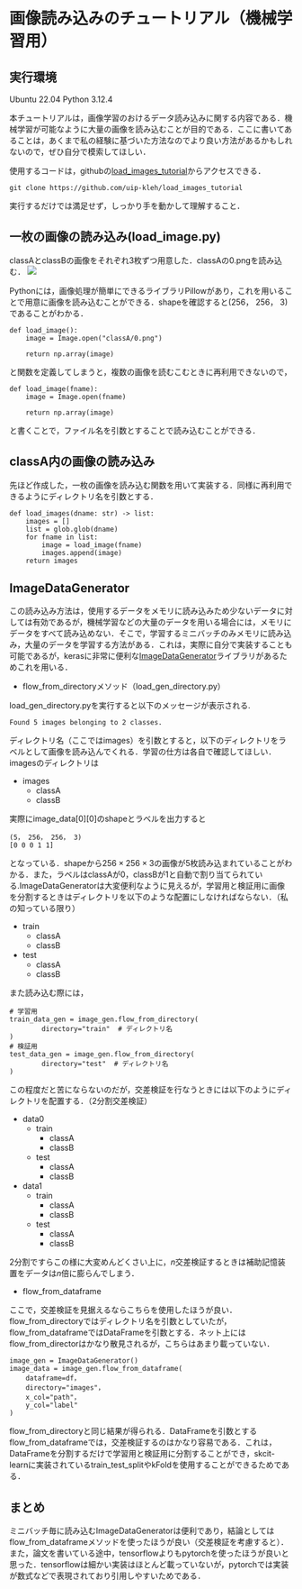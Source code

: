 # 画像読み込みのチュートリアル（機械学習用）

## 実行環境
Ubuntu 22.04
Python 3.12.4

本チュートリアルは，画像学習のおけるデータ読み込みに関する内容である．機械学習が可能なように大量の画像を読み込むことが目的である．ここに書いてあることは，あくまで私の経験に基づいた方法なのでより良い方法があるかもしれないので，ぜひ自分で模索してほしい．

使用するコードは，githubの[load_images_tutorial](https://github.com/uip-kleh/load_images_tutorial)からアクセスできる．

```bash:
git clone https://github.com/uip-kleh/load_images_tutorial
```

実行するだけでは満足せず，しっかり手を動かして理解すること．

## 一枚の画像の読み込み(load_image.py)

classAとclassBの画像をそれぞれ$3$枚ずつ用意した．classAの0.pngを読み込む．
![](classA/0.png)

Pythonには，画像処理が簡単にできるライブラリPillowがあり，これを用いることで用意に画像を読み込むことができる．shapeを確認すると(256， 256， 3)であることがわかる．

```python:
def load_image():
    image = Image.open("classA/0.png")

    return np.array(image)
```
と関数を定義してしまうと，複数の画像を読むこむときに再利用できないので，
```python:
def load_image(fname):
    image = Image.open(fname)

    return np.array(image)
```
と書くことで，ファイル名を引数とすることで読み込むことができる．

## classA内の画像の読み込み

先ほど作成した，一枚の画像を読み込む関数を用いて実装する．同様に再利用できるようにディレクトリ名を引数とする．
```python:
def load_images(dname: str) -> list:
    images = []
    list = glob.glob(dname)
    for fname in list:
        image = load_image(fname)
        images.append(image)
    return images
```

## ImageDataGenerator

この読み込み方法は，使用するデータをメモリに読み込みため少ないデータに対しては有効であるが，機械学習などの大量のデータを用いる場合には，メモリにデータをすべて読み込めない．そこで，学習するミニバッチのみメモリに読み込み，大量のデータを学習する方法がある．これは，実際に自分で実装することも可能であるが，kerasに非常に便利な[ImageDataGenerator](https://www.tensorflow.org/api_docs/python/tf/keras/preprocessing/image/ImageDataGenerator)ライブラリがあるためこれを用いる．

- flow_from_directoryメソッド（load_gen_directory.py）

load_gen_directory.pyを実行すると以下のメッセージが表示される.
```bash:
Found 5 images belonging to 2 classes.
```
ディレクトリ名（ここではimages）を引数とすると，以下のディレクトリをラベルとして画像を読み込んでくれる．学習の仕方は各自で確認してほしい．imagesのディレクトリは
- images
    - classA
    - classB

実際にimage_data[0][0]のshapeとラベルを出力すると
```bash:
(5， 256， 256， 3)
[0 0 0 1 1]
```
となっている．shapeから$256\times256\times3$の画像が$5$枚読み込まれていることがわかる．また，ラベルはclassAが$0$，classBが$1$と自動で割り当てられている.ImageDataGeneratorは大変便利なように見えるが，学習用と検証用に画像を分割するときはディレクトリを以下のような配置にしなければならない．（私の知っている限り）
- train
    - classA
    - classB
- test
    - classA
    - classB

また読み込む際には，
```python:
# 学習用
train_data_gen = image_gen.flow_from_directory(
        directory="train"  # ディレクトリ名
)
# 検証用
test_data_gen = image_gen.flow_from_directory(
        directory="test"  # ディレクトリ名
)
```

この程度だと苦にならないのだが，交差検証を行なうときには以下のようにディレクトリを配置する．（$2$分割交差検証）
- data0
    - train
        - classA
        - classB
    - test
        - classA
        - classB
- data1
    - train
        - classA
        - classB
    - test
        - classA
        - classB

$2$分割ですらこの様に大変めんどくさい上に，$n$交差検証するときは補助記憶装置をデータは$n$倍に膨らんでしまう．

- flow_from_dataframe

ここで，交差検証を見据えるならこちらを使用したほうが良い．flow_from_directoryではディレクトリ名を引数としていたが，flow_from_dataframeではDataFrameを引数とする．ネット上にはflow_from_directorはかなり散見されるが，こちらはあまり載っていない．

```python:
image_gen = ImageDataGenerator()
image_data = image_gen.flow_from_dataframe(
    dataframe=df， 
    directory="images"，
    x_col="path"，
    y_col="label"
)
```

flow_from_directoryと同じ結果が得られる．DataFrameを引数とするflow_from_dataframeでは，交差検証するのはかなり容易である．これは，DataFrameを分割するだけで学習用と検証用に分割することができ，skcit-learnに実装されているtrain_test_splitやkFoldを使用することができるためである．

## まとめ
ミニバッチ毎に読み込むImageDataGeneratorは便利であり，結論としてはflow_from_dataframeメソッドを使ったほうが良い（交差検証を考慮すると）．また，論文を書いている途中，tensorflowよりもpytorchを使ったほうが良いと思った．tensorflowは細かい実装はほとんど載っていないが，pytorchでは実装が数式などで表現されており引用しやすいためである．